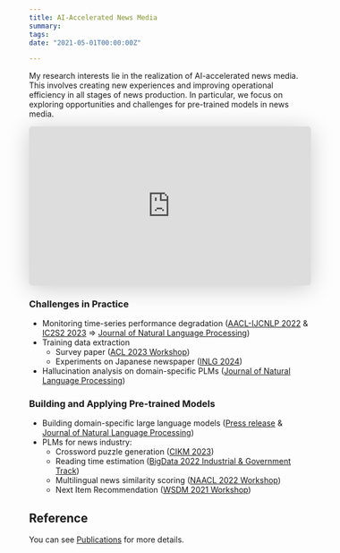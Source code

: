 ```yaml
---
title: AI-Accelerated News Media
summary:
tags:
date: "2021-05-01T00:00:00Z"

---
```


My research interests lie in the realization of AI-accelerated news media. This involves creating new experiences and improving operational efficiency in all stages of news production.
In particular, we focus on exploring opportunities and challenges for pre-trained models in news media.

<iframe class="speakerdeck-iframe" frameborder="0" src="https://speakerdeck.com/player/7c1fff569f0449c6bd056f0ec45f57e1" title="ニュースメディアにおける事前学習済みモデルの可能性と課題 / IBIS2024" allowfullscreen="true" style="border: 0px; background: padding-box padding-box rgba(0, 0, 0, 0.1); margin: 0px; padding: 0px; border-radius: 6px; box-shadow: rgba(0, 0, 0, 0.2) 0px 5px 40px; width: 100%; height: auto; aspect-ratio: 560 / 315;" data-ratio="1.7777777777777777"></iframe>

### Challenges in Practice

- Monitoring time-series performance degradation ([AACL-IJCNLP 2022](https://aclanthology.org/2022.aacl-main.17/) & [IC2S2 2023](https://upura.github.io/pdf/ic2s2_2023_semantic_shift.pdf) => [Journal of Natural Language Processing](https://doi.org/10.5715/jnlp.31.1563))
- Training data extraction
    - Survey paper ([ACL 2023 Workshop](https://aclanthology.org/2023.trustnlp-1.23/))
    - Experiments on Japanese newspaper ([INLG 2024](https://aclanthology.org/2024.inlg-main.14/))
- Hallucination analysis on domain-specific PLMs ([Journal of Natural Language Processing](https://doi.org/10.5715/jnlp.31.1717))

### Building and Applying Pre-trained Models

- Building domain-specific large language models ([Press release](https://www.nikkei.co.jp/nikkeiinfo/en/news/press/release_en_20240424_01.pdf) & [Journal of Natural Language Processing](https://doi.org/10.5715/jnlp.31.1717))
- PLMs for news industry:
    - Crossword puzzle generation ([CIKM 2023](https://dl.acm.org/doi/10.1145/3583780.3615151))
    - Reading time estimation ([BigData 2022 Industrial & Government Track](https://ieeexplore.ieee.org/document/10020618))
    - Multilingual news similarity scoring ([NAACL 2022 Workshop](https://aclanthology.org/2022.semeval-1.171/))
    - Next Item Recommendation ([WSDM 2021 Workshop](https://ceur-ws.org/Vol-2855/challenge_short_7.pdf))

## Reference

You can see [Publications](https://upura.github.io/projects/publications/) for more details.
